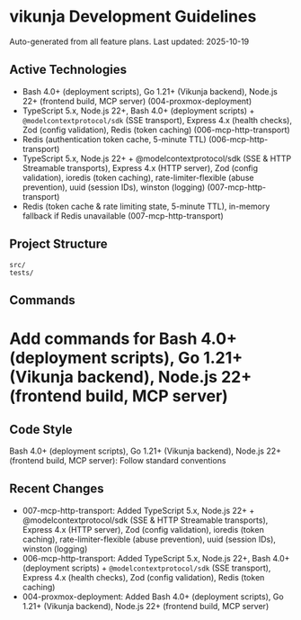 # vikunja Development Guidelines

Auto-generated from all feature plans. Last updated: 2025-10-19

## Active Technologies
- Bash 4.0+ (deployment scripts), Go 1.21+ (Vikunja backend), Node.js 22+ (frontend build, MCP server) (004-proxmox-deployment)
- TypeScript 5.x, Node.js 22+, Bash 4.0+ (deployment scripts) + `@modelcontextprotocol/sdk` (SSE transport), Express 4.x (health checks), Zod (config validation), Redis (token caching) (006-mcp-http-transport)
- Redis (authentication token cache, 5-minute TTL) (006-mcp-http-transport)
- TypeScript 5.x, Node.js 22+ + @modelcontextprotocol/sdk (SSE & HTTP Streamable transports), Express 4.x (HTTP server), Zod (config validation), ioredis (token caching), rate-limiter-flexible (abuse prevention), uuid (session IDs), winston (logging) (007-mcp-http-transport)
- Redis (token cache & rate limiting state, 5-minute TTL), in-memory fallback if Redis unavailable (007-mcp-http-transport)

## Project Structure
```
src/
tests/
```

## Commands
# Add commands for Bash 4.0+ (deployment scripts), Go 1.21+ (Vikunja backend), Node.js 22+ (frontend build, MCP server)

## Code Style
Bash 4.0+ (deployment scripts), Go 1.21+ (Vikunja backend), Node.js 22+ (frontend build, MCP server): Follow standard conventions

## Recent Changes
- 007-mcp-http-transport: Added TypeScript 5.x, Node.js 22+ + @modelcontextprotocol/sdk (SSE & HTTP Streamable transports), Express 4.x (HTTP server), Zod (config validation), ioredis (token caching), rate-limiter-flexible (abuse prevention), uuid (session IDs), winston (logging)
- 006-mcp-http-transport: Added TypeScript 5.x, Node.js 22+, Bash 4.0+ (deployment scripts) + `@modelcontextprotocol/sdk` (SSE transport), Express 4.x (health checks), Zod (config validation), Redis (token caching)
- 004-proxmox-deployment: Added Bash 4.0+ (deployment scripts), Go 1.21+ (Vikunja backend), Node.js 22+ (frontend build, MCP server)

<!-- MANUAL ADDITIONS START -->
<!-- MANUAL ADDITIONS END -->
